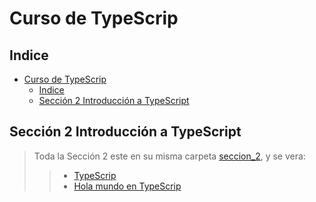 # Curso de TypeScrip

## Indice

- [Curso de TypeScrip](#curso-de-typescrip)
  - [Indice](#indice)
  - [Sección 2 Introducción a TypeScript](#sección-2-introducción-a-typescript)

## Sección 2 Introducción a TypeScript

> Toda la Sección 2 este en su misma carpeta [seccion_2](./seccion_02/), y se vera:
>
> > - [TypeScrip](./seccion_02/TypeScrip.md#typescrip)
> > - [Hola mundo en TypeScrip](./seccion_02/01_hola.mundo)
>



